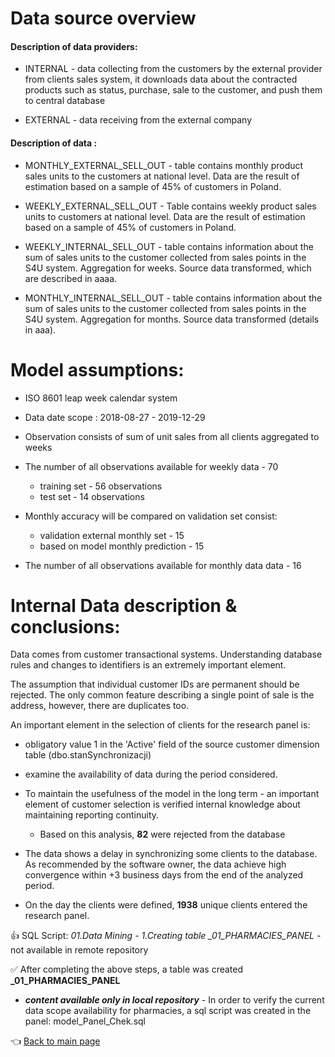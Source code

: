# Data source overview

#### Description of data providers:
* INTERNAL - data collecting from the customers by the external provider from clients sales system, it downloads data about the contracted products such as status, purchase, sale to the customer, and push them to central database

* EXTERNAL - data receiving from the external company


#### Description of data :
* MONTHLY_EXTERNAL_SELL_OUT - table contains monthly product sales units to the customers at national level. Data are the result of estimation based on a sample of 45% of customers in Poland.
* WEEKLY_EXTERNAL_SELL_OUT - Table contains weekly product sales units to customers at national level. Data are the result of estimation based on a sample of 45% of customers in Poland.

* WEEKLY_INTERNAL_SELL_OUT - table contains information about the sum of sales units to the customer collected from sales points in the S4U system. Aggregation for weeks. Source data transformed, which are described in aaaa. 

* MONTHLY_INTERNAL_SELL_OUT - table contains information about the sum of sales units to the customer collected from sales points in the S4U system. Aggregation for months. Source data transformed (details in aaa).

# Model assumptions:
* ISO 8601 leap week calendar system
* Data date scope : 2018-08-27 - 2019-12-29
* Observation consists of sum of unit sales from all clients aggregated to weeks
* The number of all observations available for weekly data - 70
    * training set - 56 observations
    * test set - 14 observations
* Monthly accuracy will be compared on validation set consist:
    * validation external monthly set - 15 
    * based on model monthly prediction - 15
    
* The number of all observations available for monthly data data - 16
    
# Internal Data description & conclusions:

Data comes from customer transactional systems. Understanding database rules and changes to identifiers is an extremely important element.

The assumption that individual customer IDs are permanent should be rejected.
The only common feature describing a single point of sale is the address, however, there are duplicates too.

An important element in the selection of clients for the research panel is:
  
* obligatory value 1 in the 'Active' field of the source customer dimension table (dbo.stanSynchronizacji)
* examine the availability of data during the period considered.
  

* To maintain the usefulness of the model in the long term - an important element of customer selection is verified internal knowledge about maintaining reporting continuity. 
    * Based on this analysis, **82** were rejected from the database

* The data shows a delay in synchronizing some clients to the database. As recommended by the software owner, the data achieve high convergence within +3 business days from the end of the analyzed period.
    
    
* On the day the clients were defined, **1938** unique clients entered the research panel.


 :+1: SQL Script: *01.Data Mining - 1.Creating table _01_PHARMACIES_PANEL* - not available in remote repository
 
 :white_check_mark: After completing the above steps, a table was created **_01_PHARMACIES_PANEL**


* ***content available only in local repository*** -  In order to verify the current data scope availability for pharmacies, a sql script was created in the panel: model_Panel_Chek.sql

:point_left: [Back to main page](https://github.com/MateoMat/PHARMA_WEEKLY_SELL_OUT_ESTIMATION#scope-of-work)





